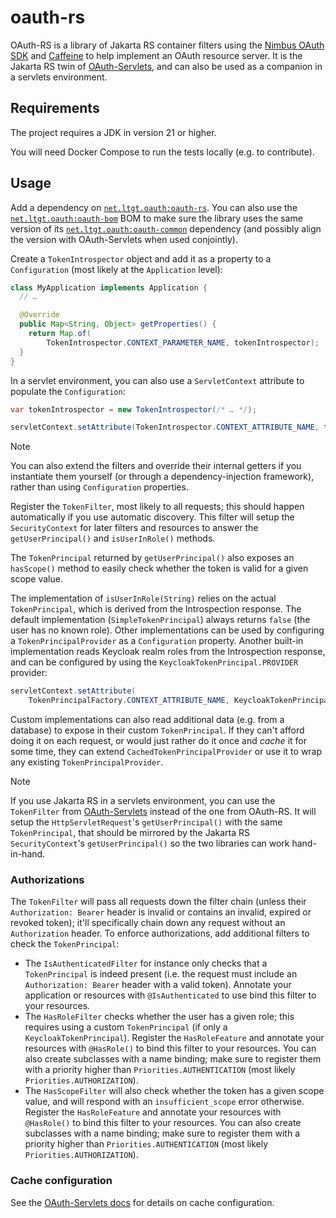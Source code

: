 # oauth-rs

OAuth-RS is a library of Jakarta RS container filters using the [Nimbus OAuth SDK](https://connect2id.com/products/nimbus-oauth-openid-connect-sdk) and [Caffeine](https://github.com/ben-manes/caffeine) to help implement an OAuth resource server.
It is the Jakarta RS twin of [OAuth-Servlets](../README.md), and can also be used as a companion in a servlets environment.

## Requirements

The project requires a JDK in version 21 or higher.

You will need Docker Compose to run the tests locally (e.g. to contribute).

## Usage

Add a dependency on [`net.ltgt.oauth:oauth-rs`](https://central.sonatype.com/artifact/net.ltgt.oauth/oauth-rs). You can also use the [`net.ltgt.oauth:oauth-bom`](https://central.sonatype.com/artifact/net.ltgt.oauth/oauth-bom) BOM to make sure the library uses the same version of its [`net.ltgt.oauth:oauth-common`](https://central.sonatype.com/artifact/net.ltgt.oauth/oauth-common) dependency (and possibly align the version with OAuth-Servlets when used conjointly).

Create a `TokenIntrospector` object and add it as a property to a `Configuration` (most likely at the `Application` level):

```java
class MyApplication implements Application {
  // …

  @Override
  public Map<String, Object> getProperties() {
    return Map.of(
        TokenIntrospector.CONTEXT_PARAMETER_NAME, tokenIntrospector);
  }
}
```

In a servlet environment, you can also use a `ServletContext` attribute to populate the `Configuration`:

```java
var tokenIntrospector = new TokenIntrospector(/* … */);

servletContext.setAttribute(TokenIntrospector.CONTEXT_ATTRIBUTE_NAME, tokenIntrospector);
```


> [!NOTE]
> You can also extend the filters and override their internal getters if you instantiate them yourself (or through a dependency-injection framework), rather than using `Configuration` properties.

Register the `TokenFilter`, most likely to all requests; this should happen automatically if you use automatic discovery. This filter will setup the `SecurityContext` for later filters and resources to answer the `getUserPrincipal()` and `isUserInRole()` methods.

The `TokenPrincipal` returned by `getUserPrincipal()` also exposes an `hasScope()` method to easily check whether the token is valid for a given scope value.

The implementation of `isUserInRole(String)` relies on the actual `TokenPrincipal`, which is derived from the Introspection response. The default implementation (`SimpleTokenPrincipal`) always returns `false` (the user has no known role). Other implementations can be used by configuring a `TokenPrincipalProvider` as a `Configuration` property. Another built-in implementation reads Keycloak realm roles from the Introspection response, and can be configured by using the `KeycloakTokenPrincipal.PROVIDER` provider:

```java
servletContext.setAttribute(
    TokenPrincipalFactory.CONTEXT_ATTRIBUTE_NAME, KeycloakTokenPrincipal.PROVIDER);
```

Custom implementations can also read additional data (e.g. from a database) to expose in their custom `TokenPrincipal`. If they can't afford doing it on each request, or would just rather do it once and _cache_ it for some time, they can extend `CachedTokenPrincipalProvider` or use it to wrap any existing `TokenPrincipalProvider`.

> [!NOTE]
> If you use Jakarta RS in a servlets environment, you can use the `TokenFilter` from [OAuth-Servlets](../README.md) instead of the one from OAuth-RS. It will setup the `HttpServletRequest`'s `getUserPrincipal()` with the same `TokenPrincipal`, that should be mirrored by the Jakarta RS `SecurityContext`'s `getUserPrincipal()` so the two libraries can work hand-in-hand.

### Authorizations

The `TokenFilter` will pass all requests down the filter chain (unless their `Authorization: Bearer` header is invalid or contains an invalid, expired or revoked token); it'll specifically chain down any request without an `Authorization` header. To enforce authorizations, add additional filters to check the `TokenPrincipal`:

* The `IsAuthenticatedFilter` for instance only checks that a `TokenPrincipal` is indeed present (i.e. the request must include an `Authorization: Bearer` header with a valid token). Annotate your application or resources with `@IsAuthenticated` to use bind this filter to your resources.
* The `HasRoleFilter` checks whether the user has a given role; this requires using a custom `TokenPrincipal` (if only a `KeycloakTokenPrincipal`). Register the `HasRoleFeature` and annotate your resources with `@HasRole()` to bind this filter to your resources. You can also create subclasses with a name binding; make sure to register them with a priority higher than `Priorities.AUTHENTICATION` (most likely `Priorities.AUTHORIZATION`).
* The `HasScopeFilter` will also check whether the token has a given scope value, and will respond with an `insufficient_scope` error otherwise. Register the `HasRoleFeature` and annotate your resources with `@HasRole()` to bind this filter to your resources. You can also create subclasses with a name binding; make sure to register them with a priority higher than `Priorities.AUTHENTICATION` (most likely `Priorities.AUTHORIZATION`).

### Cache configuration

See the [OAuth-Servlets docs](../README.md#cache-configuration) for details on cache configuration.
